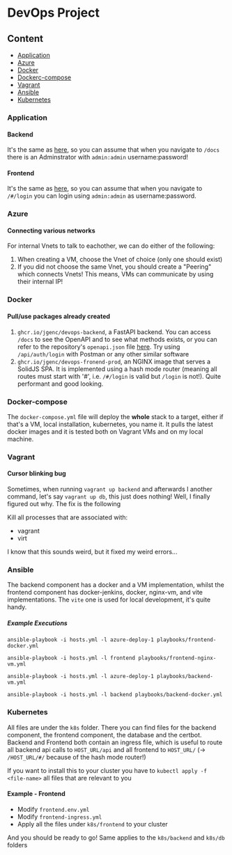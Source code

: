 # DevOps Project

## Content

- [Application](#application)
- [Azure](#azure)
- [Docker](#docker)
- [Dockerc-compose](#docker-compose)
- [Vagrant](#vagrant)
- [Ansible](#ansible)
- [Kubernetes](#kubernetes)

### Application

#### Backend

It's the same as [here](https://github.com/jgenc/hua-distributed-project-backend), so you can assume that when you navigate
to `/docs` there is an Adminstrator with `admin:admin` username:password!

#### Frontend

It's the same as [here](https://github.com/jgenc/hua-distributed-project-frontend), so you can assume that when you navigate
to `/#/login` you can login using `admin:admin` as username:password.

### Azure

#### Connecting various networks

For internal Vnets to talk to eachother, we can do either of the following:

1. When creating a VM, choose the Vnet of choice (only one should exist)
2. If you did not choose the same Vnet, you should create a "Peering" which connects Vnets! This means, VMs can communicate by using their internal IP!

### Docker

#### Pull/use packages already created

1. `ghcr.io/jgenc/devops-backend`, a FastAPI backend. You can access `/docs` to see the OpenAPI and to see what methods exists, or you can refer to the repository's `openapi.json` file [here](https://github.com/jgenc/hua-distributed-project-backend/blob/09ab07d81734cf7084ffc298d77519094f40b096/openapi.json). Try using `/api/auth/login` with Postman or any other similar software
2. `ghcr.io/jgenc/devops-fronend-prod`, an NGINX image that serves a SolidJS SPA. It is implemented using a hash mode router (meaning all routes must start with '#', i.e. `/#/login` is valid but `/login` is not!). Quite performant and good looking.

### Docker-compose

The `docker-compose.yml` file will deploy the **whole** stack to a target, either if that's a VM, local installation, kubernetes, you name it. It pulls the latest docker images and it is tested both on Vagrant VMs and on my local machine.

### Vagrant

#### Cursor blinking bug

Sometimes, when running `vagrant up backend` and afterwards I another command, let's say
`vagrant up db`, this just does nothing! Well, I finally figured out why. The fix is the following

Kill all processes that are associated with:

- vagrant
- virt

I know that this sounds weird, but it fixed my weird errors...

### Ansible

The backend component has a docker and a VM implementation, whilst the frontend component has docker-jenkins, docker, nginx-vm, and vite implementations. The `vite` one is used for local development, it's quite handy.

##### Example Executions

`ansible-playbook -i hosts.yml -l azure-deploy-1 playbooks/frontend-docker.yml`

`ansible-playbook -i hosts.yml -l frontend playbooks/frontend-nginx-vm.yml`

`ansible-playbook -i hosts.yml -l azure-deploy-1 playbooks/backend-vm.yml`

`ansible-playbook -i hosts.yml -l backend playbooks/backend-docker.yml`

### Kubernetes

All files are under the `k8s` folder. There you can find files for the backend component, the frontend component, the database and the certbot. Backend and Frontend both contain an ingress file, which is useful to route all backend api calls to `HOST_URL/api` and all frontend to `HOST_URL/` (-> `/HOST_URL/#/` because of the hash mode router!)

If you want to install this to your cluster you have to `kubectl apply -f <file-name>` all files that are relevant to you

#### Example - Frontend

- Modify `frontend.env.yml`
- Modify `frontend-ingress.yml`
- Apply all the files under `k8s/frontend` to your cluster

And you should be ready to go! Same applies to the `k8s/backend` and `k8s/db` folders

